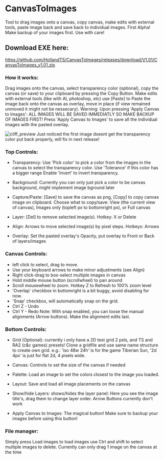 # CanvasToImages
Tool to drag images onto a canvas, copy canvas, make edits with external tools, paste image back and save back to individual images.
First Alpha! Make backup of your images first. Use with care!

## Download EXE here:
https://github.com/HollandTS/CanvasToImages/releases/download/V1.01/CanvasToImages_v1.01.zip

### How it works: 
Drag images onto the canvas, select transparency color (optional), copy the canvas (or save) to your clipboard by pressing the Copy Button. 
Make edits with external tools (like with AI, photoshop, etc)
use [Paste] to Paste the image back onto the canvas as overlay, move in place (if view remained unmoved it might not be nessecary).
Warning: Upon pressing 'Apply Canvas to Images': ALL IMAGES WILL BE SAVED IMMEDIATLY SO MAKE BACKUP OF IMAGES FIRST!
Press 'Apply Canvas to Images' to save all the individual images with the pasted overlay.

![cliff_preview](https://github.com/user-attachments/assets/759b57b4-795d-4287-b470-825eec7fdd28)
Just noticed the first image doesnt get the transparency color put back properly, will fix in next release!

### Top Controls:

- Transparency:
Use 'Pick color' to pick a color from the images in the canvas to select the transparency color.
Use 'Tolerance' if this color has a bigger range
Enable 'Invert' to invert transparency.

- Background:
Currently you can only just pick a color to be canvas background, might implement image bground later

- Capture/Paste:
[Save] to save the canvas as png, [Copy] to copy canvas image on clipboard.
Choose what to copy/save: View (the current view of canvas), Images only (topleft px to bottomright px), or Full canvas

- Layer:
[Del] to remove selected image(s). Hotkey: X or Delete

- Align:
Arrows to move selected image(s) by pixel steps. Hotkeys: Arrows

- Overlay:
Set the pasted overlay's Opacity, put overlay to Front or Back of layers/images

### Canvas Controls:

- left click to select, drag to move.
- Use your keyboard arrows to make minor adjustments (see Align)
- Right click-drag to box-select multiple images in canvas
- Hold middle mouse button (scrollwheel) to pan around
- Scroll mousewheel to zoom. Hotkey Z to Refresh to 100% zoom level
- 'Overlap' checkbox in bottomright is a bit buggy, avoid disabling for now.
- 'Snap' checkbox, will automatically snap on the grid.
- Ctrl Z - Undo
- Ctrl Y - Redo
Note: With snap enabled, you can loose the manual alignments (Arrow buttons). Make the alignment edits last.

### Bottom Controls:

- Grid (Optional): currently i only have a 2D test grid 2 pxls, and TS and RA2 (c&c games) presets! Clone a gridfile and use same name structure to create own grid. e.g.: 'iso 48w 24h' is for the game Tiberian Sun, '2d 4px' is just for flat 2d, 4 pixels wide.
- Canvas: Controls to set the size of the canvas if needed
- Palette: Load an image to set the colors closest to the image you loaded.
- Layout: Save and load all image placements on the canvas
- Show/hide Layers: shows/hides the layer panel: Here you see the image title's, drag them to change layer order. Arrow Buttons currently don't work

- Apply Canvas to Images: The magical button! Make sure to backup your images before using this button!

### File manager:
Simply press Load images to load images
use Ctrl and shift to select multiple images to delete. Currently can only drag 1 image on the canvas at the time

